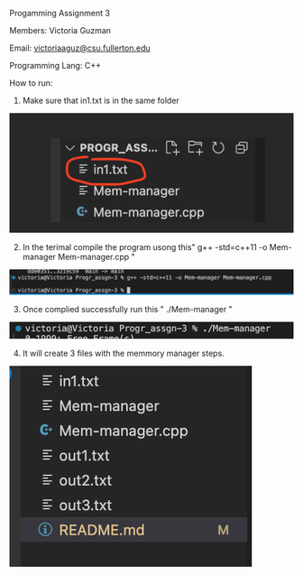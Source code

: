 Progamming Assignment 3 

Members: Victoria Guzman 

Email: victoriaaguz@csu.fullerton.edu

Programming Lang: C++ 

How to run: 

1. Make sure that in1.txt is in the same folder 

![alt text](image-1.png)

2. In the terimal compile the program usong this" g++ -std=c++11 -o Mem-manager Mem-manager.cpp "

![alt text](image.png)

3. Once complied successfully run this " ./Mem-manager " 

![alt text](image-2.png)

4. It will create 3 files with the memmory manager steps. 

![alt text](image-3.png)